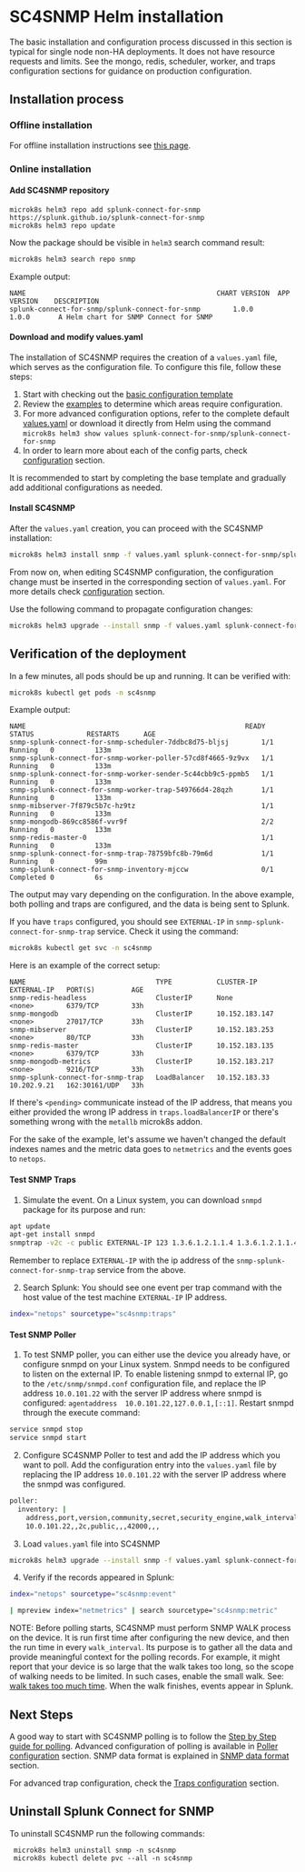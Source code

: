 # SC4SNMP Helm installation

The basic installation and configuration process discussed in this section is typical 
for single node non-HA deployments. It does not have resource requests and limits.
See the mongo, redis, scheduler, worker, and traps configuration sections for guidance
on production configuration.

## Installation process


### Offline installation

For offline installation instructions see [this page](../offlineinstallation/offline-sc4snmp.md).


### Online installation

#### Add SC4SNMP repository
```
microk8s helm3 repo add splunk-connect-for-snmp https://splunk.github.io/splunk-connect-for-snmp
microk8s helm3 repo update
```
Now the package should be visible in `helm3` search command result:
``` bash
microk8s helm3 search repo snmp
```
Example output:
```
NAME                                               CHART VERSION  APP VERSION    DESCRIPTION                           
splunk-connect-for-snmp/splunk-connect-for-snmp        1.0.0        1.0.0       A Helm chart for SNMP Connect for SNMP
```

#### Download and modify values.yaml

The installation of SC4SNMP requires the creation of a `values.yaml` file, which serves as the configuration file. To configure this file, follow these steps:

1. Start with checking out the [basic configuration template][basic_template_link]
2. Review the [examples][examples_link] to determine which areas require configuration.
3. For more advanced configuration options, refer to the complete default [values.yaml](https://github.com/splunk/splunk-connect-for-snmp/blob/main/charts/splunk-connect-for-snmp/values.yaml)
or download it directly from Helm using the command `microk8s helm3 show values splunk-connect-for-snmp/splunk-connect-for-snmp` 
4. In order to learn more about each of the config parts, check [configuration](../configuration/deployment-configuration.md) section.

It is recommended to start by completing the base template and gradually add additional configurations as needed.

#### Install SC4SNMP

After the `values.yaml` creation, you can proceed with the SC4SNMP installation:

``` bash
microk8s helm3 install snmp -f values.yaml splunk-connect-for-snmp/splunk-connect-for-snmp --namespace=sc4snmp --create-namespace
```

From now on, when editing SC4SNMP configuration, the configuration change must be
inserted in the corresponding section of `values.yaml`. For more details check [configuration](../configuration/deployment-configuration.md) section.

Use the following command to propagate configuration changes:
``` bash
microk8s helm3 upgrade --install snmp -f values.yaml splunk-connect-for-snmp/splunk-connect-for-snmp --namespace=sc4snmp --create-namespace
```

## Verification of the deployment

In a few minutes, all pods should be up and running. It can be verified with:

``` bash
microk8s kubectl get pods -n sc4snmp
```

Example output:

``` 
NAME                                                      READY   STATUS             RESTARTS      AGE
snmp-splunk-connect-for-snmp-scheduler-7ddbc8d75-bljsj        1/1     Running   0          133m
snmp-splunk-connect-for-snmp-worker-poller-57cd8f4665-9z9vx   1/1     Running   0          133m
snmp-splunk-connect-for-snmp-worker-sender-5c44cbb9c5-ppmb5   1/1     Running   0          133m
snmp-splunk-connect-for-snmp-worker-trap-549766d4-28qzh       1/1     Running   0          133m
snmp-mibserver-7f879c5b7c-hz9tz                               1/1     Running   0          133m
snmp-mongodb-869cc8586f-vvr9f                                 2/2     Running   0          133m
snmp-redis-master-0                                           1/1     Running   0          133m
snmp-splunk-connect-for-snmp-trap-78759bfc8b-79m6d            1/1     Running   0          99m
snmp-splunk-connect-for-snmp-inventory-mjccw                  0/1     Completed 0          6s
```

The output may vary depending on the configuration. In the above example, both polling and traps are configured, 
and the data is being sent to Splunk.

If you have `traps` configured, you should see `EXTERNAL-IP` in `snmp-splunk-connect-for-snmp-trap` service.
Check it using the command:

```bash
microk8s kubectl get svc -n sc4snmp 
```

Here is an example of the correct setup:

```
NAME                                TYPE           CLUSTER-IP       EXTERNAL-IP   PORT(S)         AGE
snmp-redis-headless                 ClusterIP      None             <none>        6379/TCP        33h
snmp-mongodb                        ClusterIP      10.152.183.147   <none>        27017/TCP       33h
snmp-mibserver                      ClusterIP      10.152.183.253   <none>        80/TCP          33h
snmp-redis-master                   ClusterIP      10.152.183.135   <none>        6379/TCP        33h
snmp-mongodb-metrics                ClusterIP      10.152.183.217   <none>        9216/TCP        33h
snmp-splunk-connect-for-snmp-trap   LoadBalancer   10.152.183.33    10.202.9.21   162:30161/UDP   33h
```

If there's `<pending>` communicate instead of the IP address, that means you either provided the wrong IP address
in `traps.loadBalancerIP` or there's something wrong with the `metallb` microk8s addon.

For the sake of the example, let's assume we haven't changed the default indexes names and the metric data goes to `netmetrics`
and the events goes to `netops`.

#### Test SNMP Traps

1. Simulate the event. On a Linux system, you can download `snmpd` package for its purpose and run:

``` bash
apt update
apt-get install snmpd
snmptrap -v2c -c public EXTERNAL-IP 123 1.3.6.1.2.1.1.4 1.3.6.1.2.1.1.4 s test
```

Remember to replace `EXTERNAL-IP` with the ip address of the `snmp-splunk-connect-for-snmp-trap` service from the above.

2. Search Splunk: You should see one event per trap command with the host value of the test machine `EXTERNAL-IP` IP address.

``` bash
index="netops" sourcetype="sc4snmp:traps"
```

#### Test SNMP Poller

1. To test SNMP poller, you can either use the device you already have, or configure snmpd on your Linux system. 
Snmpd needs to be configured to listen on the external IP. To enable listening snmpd to external IP, go to the `/etc/snmp/snmpd.conf` configuration file, and replace the IP address `10.0.101.22` with the server IP address where snmpd is configured:
`agentaddress  10.0.101.22,127.0.0.1,[::1]`. Restart snmpd through the execute command:

``` bash
service snmpd stop
service snmpd start
```

2. Configure SC4SNMP Poller to test and add the IP address which you want to poll. Add the configuration entry into the `values.yaml` file by 
replacing the IP address `10.0.101.22` with the server IP address where the snmpd was configured.
``` bash
poller:
  inventory: |
    address,port,version,community,secret,security_engine,walk_interval,profiles,smart_profiles,delete
    10.0.101.22,,2c,public,,,42000,,,
```

3. Load `values.yaml` file into SC4SNMP

``` bash
microk8s helm3 upgrade --install snmp -f values.yaml splunk-connect-for-snmp/splunk-connect-for-snmp --namespace=sc4snmp --create-namespace
```

4. Verify if the records appeared in Splunk:

``` bash
index="netops" sourcetype="sc4snmp:event"
```

``` bash
| mpreview index="netmetrics" | search sourcetype="sc4snmp:metric"
```

NOTE: Before polling starts, SC4SNMP must perform SNMP WALK process on the device. It is run first time after configuring the new device, and then the run time in every `walk_interval`. 
Its purpose is to gather all the data and provide meaningful context for the polling records. For example, it might report that your device is so large that the walk takes too long, so the scope of walking needs to be limited.
In such cases, enable the small walk. See: [walk takes too much time](../../bestpractices/#walking-a-device-takes-too-much-time).
When the walk finishes, events appear in Splunk.

## Next Steps

A good way to start with SC4SNMP polling is to follow the [Step by Step guide for polling](../configuration/step-by-step-poll.md).
Advanced configuration of polling is available in [Poller configuration](../configuration/poller-configuration.md) section.
SNMP data format is explained in [SNMP data format](../configuration/snmp-data-format.md) section.

For advanced trap configuration, check the [Traps configuration](../configuration/trap-configuration.md) section.

## Uninstall Splunk Connect for SNMP
To uninstall SC4SNMP run the following commands:

```
 microk8s helm3 uninstall snmp -n sc4snmp
 microk8s kubectl delete pvc --all -n sc4snmp
```


[examples_link]: https://github.com/splunk/splunk-connect-for-snmp/tree/main/examples
[basic_template_link]: https://github.com/splunk/splunk-connect-for-snmp/blob/main/examples/basic_template.md